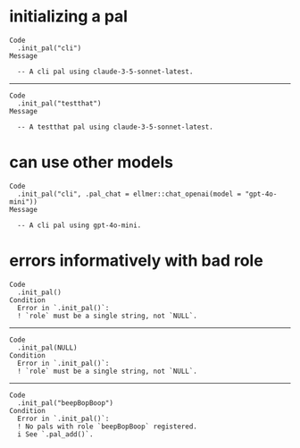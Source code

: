 # initializing a pal

    Code
      .init_pal("cli")
    Message
      
      -- A cli pal using claude-3-5-sonnet-latest. 

---

    Code
      .init_pal("testthat")
    Message
      
      -- A testthat pal using claude-3-5-sonnet-latest. 

# can use other models

    Code
      .init_pal("cli", .pal_chat = ellmer::chat_openai(model = "gpt-4o-mini"))
    Message
      
      -- A cli pal using gpt-4o-mini. 

# errors informatively with bad role

    Code
      .init_pal()
    Condition
      Error in `.init_pal()`:
      ! `role` must be a single string, not `NULL`.

---

    Code
      .init_pal(NULL)
    Condition
      Error in `.init_pal()`:
      ! `role` must be a single string, not `NULL`.

---

    Code
      .init_pal("beepBopBoop")
    Condition
      Error in `.init_pal()`:
      ! No pals with role `beepBopBoop` registered.
      i See `.pal_add()`.

